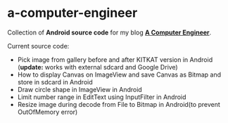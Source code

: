 # a-computer-engineer
Collection of <b>Android source code</b> for my blog <b>[A Computer Engineer](http://acomputerengineer.wordpress.com/)</b>.

Current source code:
- Pick image from gallery before and after KITKAT version in Android (<b>update:</b> works with external sdcard and Google Drive)
- How to display Canvas on ImageView and save Canvas as Bitmap and store in sdcard in Android
- Draw circle shape in ImageView in Android
- Limit number range in EditText using InputFilter in Android
- Resize image during decode from File to Bitmap in Android(to prevent OutOfMemory error)